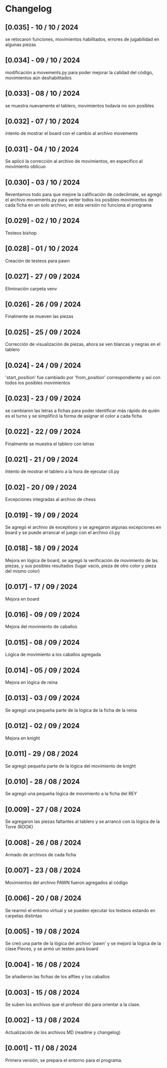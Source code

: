 # Changelog

## [0.035] - 10 / 10 / 2024
se retocaron funciones, movimientos habilitados, errores de jugabilidad en algunas piezas

## [0.034] - 09 / 10 / 2024
modificación a movements.py para poder mejorar la calidad del código, movimientos aún deshabilitados

## [0.033] - 08 / 10 / 2024
se muestra nuevamente el tablero, movimientos todavía no son posibles

## [0.032] - 07 / 10 / 2024
intento de mostrar el board con el cambio al archivo movements

## [0.031] - 04 / 10 / 2024
Se aplicó la corrección al archivo de movimientos, en específico al movimiento oblicuo

## [0.030] - 03 / 10 / 2024
Reventamos todo para que mejore la calificación de codeclimate, se agregó el archivo movements.py para verter todos los posibles movimientos de cada ficha en un solo archivo, en esta versión no funciona el programa

## [0.029] - 02 / 10 / 2024
Testeos bishop

## [0.028] - 01 / 10 / 2024
Creación de testeos para pawn

## [0.027] - 27 / 09 / 2024
Eliminación carpeta venv

## [0.026] - 26 / 09 / 2024
Finalmente se mueven las piezas

## [0.025] - 25 / 09 / 2024
Corrección de visualización de piezas, ahora se ven blancas y negras en el tablero

## [0.024] - 24 / 09 / 2024
'start_position' fue cambiado por 'from_position' correspondiente y así con todos los posibles movimientos

## [0.023] - 23 / 09 / 2024
se cambiaron las letras a fichas para poder identificar más rápido de quién es el turno y se simplificó la forma de asignar el color a cada ficha

## [0.022] - 22 / 09 / 2024
Finalmente se muestra el tablero con letras

## [0.021] - 21 / 09 / 2024
Intento de mostrar el tablero a la hora de ejecutar cli.py

## [0.02] - 20 / 09 / 2024
Excepciones integradas al archivo de chess

## [0.019] - 19 / 09 / 2024
Se agregó el archivo de exceptions y se agregaron algunas excepciones en board y se puede arrancar el juego con el archivo cli.py

## [0.018] - 18 / 09 / 2024
Mejora en lógica de board, se agregó la verificación de movimiento de las piezas, y sus posibles resultados (lugar vacío, pieza de otro color y pieza del mismo color)

## [0.017] - 17 / 09 / 2024
Mejora en board

## [0.016] - 09 / 09 / 2024
Mejora del movimiento de caballos

## [0.015] - 08 / 09 / 2024
Lógica de movimiento a los caballos agregada

## [0.014] - 05 / 09 / 2024
Mejora en lógica de reina

## [0.013] - 03 / 09 / 2024
Se agregó una pequeña parte de la lógica de la ficha de la reina

## [0.012] - 02 / 09 / 2024
Mejora en knight

## [0.011] - 29 / 08 / 2024
Se agregó pequeña parte de la lógica del movimiento de knight

## [0.010] - 28 / 08 / 2024
Se agregó una pequeña lógica de movimiento a la ficha del REY

## [0.009] - 27 / 08 / 2024
Se agregaron las piezas faltantes al tablero y se arrancó con la lógica de la Torre (ROOK)

## [0.008] - 26 / 08 / 2024
Armado de archivos de cada ficha

## [0.007] - 23 / 08 / 2024
Movimientos del archivo PAWN fueron agregados al código

## [0.006] - 20 / 08 / 2024
Se rearmó el entorno virtual y se pueden ejecutar los testeos estando en carpetas distintas

## [0.005] - 19 / 08 / 2024
Se creó una parte de la lógica del archivo 'pawn' y se mejoró la lógica de la clase Pieces, y se armó un testeo para board

## [0.004] - 16 / 08 / 2024
Se añadieron las fichas de los alfiles y los caballos

## [0.003] - 15 / 08 / 2024
Se suben los archivos que el profesor dió para orientar a la clase.

## [0.002] - 13 / 08 / 2024
Actualización de los archivos MD (readme y changelog)

## [0.001] - 11 / 08 / 2024

Primera versión, se prepara el entorno para el programa.


